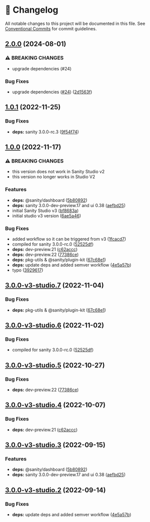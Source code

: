 <!-- markdownlint-disable --><!-- textlint-disable -->

# 📓 Changelog

All notable changes to this project will be documented in this file. See
[Conventional Commits](https://conventionalcommits.org) for commit guidelines.

## [2.0.0](https://github.com/sanity-io/dashboard-widget-document-list/compare/v1.0.1...v2.0.0) (2024-08-01)

### ⚠ BREAKING CHANGES

- upgrade dependencies (#24)

### Bug Fixes

- upgrade dependencies ([#24](https://github.com/sanity-io/dashboard-widget-document-list/issues/24)) ([2d1563f](https://github.com/sanity-io/dashboard-widget-document-list/commit/2d1563f8f6f319c55e1ba58dfe6534c3da03828e))

## [1.0.1](https://github.com/sanity-io/dashboard-widget-document-list/compare/v1.0.0...v1.0.1) (2022-11-25)

### Bug Fixes

- **deps:** sanity 3.0.0-rc.3 ([9f54f74](https://github.com/sanity-io/dashboard-widget-document-list/commit/9f54f74d4888a2e1f3b95f71f8cd70353b96713a))

## [1.0.0](https://github.com/sanity-io/dashboard-widget-document-list/compare/v0.0.13...v1.0.0) (2022-11-17)

### ⚠ BREAKING CHANGES

- this version does not work in Sanity Studio v2
- this version no longer works in Studio V2

### Features

- **deps:** @sanity/dashboard ([5b80892](https://github.com/sanity-io/dashboard-widget-document-list/commit/5b808927e18323eea17f3f5f0f8dcd8a14c961fd))
- **deps:** sanity 3.0.0-dev-preview.17 and ui 0.38 ([aefbd25](https://github.com/sanity-io/dashboard-widget-document-list/commit/aefbd250b024a1ffc9d339f48c332bbb2332e9b4))
- initial Sanity Studio v3 ([bf8683a](https://github.com/sanity-io/dashboard-widget-document-list/commit/bf8683aa4c84d7c6415101766b7466b99a8fd5b1))
- initial studio v3 version ([6ae5a46](https://github.com/sanity-io/dashboard-widget-document-list/commit/6ae5a4644ec8444ec2738bdad07cc350e0363a82))

### Bug Fixes

- added workflow so it can be triggered from v3 ([1fcacd7](https://github.com/sanity-io/dashboard-widget-document-list/commit/1fcacd76267754c7a8c8480ceb04d10c3fda981b))
- compiled for sanity 3.0.0-rc.0 ([52525df](https://github.com/sanity-io/dashboard-widget-document-list/commit/52525dfc2cc946e321a7e521dbb25a5e5b3a267a))
- **deps:** dev-preview.21 ([c62accc](https://github.com/sanity-io/dashboard-widget-document-list/commit/c62accca57576d879d06d9def967e7b3d6d6a0f3))
- **deps:** dev-preview.22 ([77386ce](https://github.com/sanity-io/dashboard-widget-document-list/commit/77386ce9ec3d9b9de0f52bd3fc30e695e51c329f))
- **deps:** pkg-utils & @sanity/plugin-kit ([67c68e1](https://github.com/sanity-io/dashboard-widget-document-list/commit/67c68e1d9f15a34d3f63ffc5647da0515a6a4cac))
- **deps:** update deps and added semver workflow ([4e5a57b](https://github.com/sanity-io/dashboard-widget-document-list/commit/4e5a57b0559be121261194e89f69862134e6bf49))
- typo ([3929617](https://github.com/sanity-io/dashboard-widget-document-list/commit/39296177e02b56c4748eff1fcaabcd275e746c06))

## [3.0.0-v3-studio.7](https://github.com/sanity-io/dashboard-widget-document-list/compare/v3.0.0-v3-studio.6...v3.0.0-v3-studio.7) (2022-11-04)

### Bug Fixes

- **deps:** pkg-utils & @sanity/plugin-kit ([67c68e1](https://github.com/sanity-io/dashboard-widget-document-list/commit/67c68e1d9f15a34d3f63ffc5647da0515a6a4cac))

## [3.0.0-v3-studio.6](https://github.com/sanity-io/dashboard-widget-document-list/compare/v3.0.0-v3-studio.5...v3.0.0-v3-studio.6) (2022-11-02)

### Bug Fixes

- compiled for sanity 3.0.0-rc.0 ([52525df](https://github.com/sanity-io/dashboard-widget-document-list/commit/52525dfc2cc946e321a7e521dbb25a5e5b3a267a))

## [3.0.0-v3-studio.5](https://github.com/sanity-io/dashboard-widget-document-list/compare/v3.0.0-v3-studio.4...v3.0.0-v3-studio.5) (2022-10-27)

### Bug Fixes

- **deps:** dev-preview.22 ([77386ce](https://github.com/sanity-io/dashboard-widget-document-list/commit/77386ce9ec3d9b9de0f52bd3fc30e695e51c329f))

## [3.0.0-v3-studio.4](https://github.com/sanity-io/dashboard-widget-document-list/compare/v3.0.0-v3-studio.3...v3.0.0-v3-studio.4) (2022-10-07)

### Bug Fixes

- **deps:** dev-preview.21 ([c62accc](https://github.com/sanity-io/dashboard-widget-document-list/commit/c62accca57576d879d06d9def967e7b3d6d6a0f3))

## [3.0.0-v3-studio.3](https://github.com/sanity-io/dashboard-widget-document-list/compare/v3.0.0-v3-studio.2...v3.0.0-v3-studio.3) (2022-09-15)

### Features

- **deps:** @sanity/dashboard ([5b80892](https://github.com/sanity-io/dashboard-widget-document-list/commit/5b808927e18323eea17f3f5f0f8dcd8a14c961fd))
- **deps:** sanity 3.0.0-dev-preview.17 and ui 0.38 ([aefbd25](https://github.com/sanity-io/dashboard-widget-document-list/commit/aefbd250b024a1ffc9d339f48c332bbb2332e9b4))

## [3.0.0-v3-studio.2](https://github.com/sanity-io/dashboard-widget-document-list/compare/v3.0.0-v3-studio.1...v3.0.0-v3-studio.2) (2022-09-14)

### Bug Fixes

- **deps:** update deps and added semver workflow ([4e5a57b](https://github.com/sanity-io/dashboard-widget-document-list/commit/4e5a57b0559be121261194e89f69862134e6bf49))
